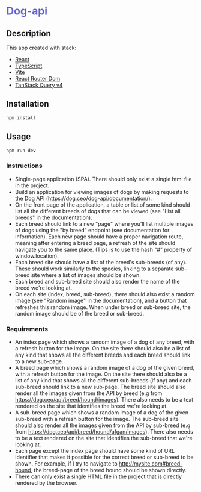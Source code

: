 <h1 style="color: #6565d2">Dog-api</h1> 

## Description
This app created with stack:
* [React](https://reactjs.org/)
* [TypeScript](https://www.typescriptlang.org/)
* [Vite](https://vitejs.dev/)
* [React Router Dom](https://reactrouter.com/web/guides/quick-start)
* [TanStack Query v4](https://tanstack.com/query/v4/) 

## Installation
```bash
npm install
```
## Usage
```bash
npm run dev
```


### Instructions
* Single-page application (SPA). There should only exist a single html file in the project.
* Build an application for viewing images of dogs by making requests to the Dog API (https://dog.ceo/dog-api/documentation/).
* On the front page of the application, a table or list of some kind should list all the different breeds of dogs that can be
  viewed (see "List all breeds" in the documentation).
* Each breed should link to a new "page" where you'll list multiple images of dogs using the "by breed" endpoint (see documentation for information). Each new page should have a proper navigation route, meaning after entering a breed page, a refresh of the site should navigate you to the same place. (Tips is to use the hash "#" property of window.location).
* Each breed site should have a list of the breed's sub-breeds (of any). These should work similarly to the species, linking to a separate sub-breed site where a list of images should be shown. 
* Each breed and sub-breed site should also render the name of the breed we're looking at.
* On each site (index, breed, sub-breed), there should also exist a random image (see "Random image" in the documentation), and a button that refreshes this random image. When under breed or sub-breed site, the random image should be of the breed or sub-breed.
### Requirements
* An index page which shows a random image of a dog of any breed, with a refresh button for the image. On the site there should also be a list of any kind that shows all the different breeds and each breed should link to a new sub-page.
* A breed page which shows a random image of a dog of the given breed, with a refresh button for the image. On the site there should also be a list of any kind that shows all the different sub-breeds (if any) and each sub-breed should link to a new sub-page. The breed site should also render all the images given from the API by breed (e.g from https://dog.ceo/api/breed/hound/images). There also needs to be a text rendered on the site that identifies the breed we're looking at.
* A sub-breed page which shows a random image of a dog of the given sub-breed with a refresh button for the image. The sub-breed site should also render all the images given from the API by sub-breed (e.g from https://dog.ceo/api/breed/hound/afgan/images). There also needs to be a text rendered on the site that identifies the sub-breed that we're looking at.
* Each page except the index page should have some kind of URL identifier that makes it possible for the correct breed or sub-breed to be shown. For example, if I try to navigate to http://mysite.com#breed-hound, the breed-page of the breed hound should be shown directly.
* There can only exist a single HTML file in the project that is directly rendered by the browser.


